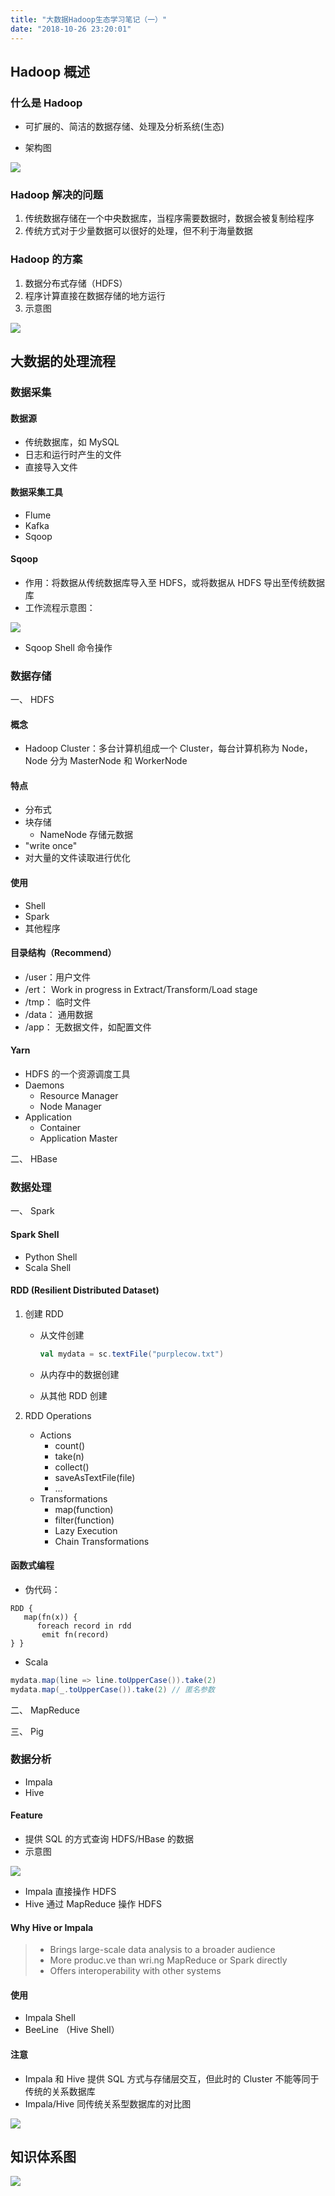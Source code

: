 ```yaml
---
title: "大数据Hadoop生态学习笔记（一）"
date: "2018-10-26 23:20:01"
---
```


## Hadoop 概述

### 什么是 Hadoop

- 可扩展的、简洁的数据存储、处理及分析系统(生态)

- 架构图

![](/images/hadoop/architecture.png)

### Hadoop 解决的问题

1. 传统数据存储在一个中央数据库，当程序需要数据时，数据会被复制给程序
2. 传统方式对于少量数据可以很好的处理，但不利于海量数据

### Hadoop 的方案

1. 数据分布式存储（HDFS）
2. 程序计算直接在数据存储的地方运行
3. 示意图

![](/images/hadoop/core-hadoop.png)

## 大数据的处理流程

### 数据采集

#### 数据源

- 传统数据库，如 MySQL
- 日志和运行时产生的文件
- 直接导入文件

#### 数据采集工具

- Flume
- Kafka
- Sqoop

#### Sqoop

- 作用：将数据从传统数据库导入至 HDFS，或将数据从 HDFS 导出至传统数据库
- 工作流程示意图：

![](/images/hadoop/sqoop-work.png)

- Sqoop Shell 命令操作

### 数据存储

一、 HDFS

#### 概念

- Hadoop Cluster：多台计算机组成一个 Cluster，每台计算机称为 Node，Node 分为 MasterNode 和 WorkerNode

#### 特点

- 分布式
- 块存储
  - NameNode 存储元数据
- "write once"
- 对大量的文件读取进行优化

#### 使用

- Shell
- Spark
- 其他程序

#### 目录结构（Recommend）

- /user：用户文件
- /ert： Work in progress in Extract/Transform/Load stage
- /tmp： 临时文件
- /data： 通用数据
- /app： 无数据文件，如配置文件

#### Yarn

- HDFS 的一个资源调度工具
- Daemons
  - Resource Manager
  - Node Manager
- Application
  - Container
  - Application Master

二、 HBase

### 数据处理

一、 Spark

#### Spark Shell

- Python Shell
- Scala Shell

#### RDD (Resilient Distributed Dataset)

1. 创建 RDD

   - 从文件创建

     ```scala
     val mydata = sc.textFile("purplecow.txt")
     ```

   - 从内存中的数据创建
   - 从其他 RDD 创建

2. RDD Operations

   - Actions
     - count()
     - take(n)
     - collect()
     - saveAsTextFile(file)
     - ...
   - Transformations
     - map(function)
     - filter(function)
     - Lazy Execution
     - Chain Transformations

#### 函数式编程

- 伪代码：

```
RDD {
   map(fn(x)) {
      foreach record in rdd
       emit fn(record)
} }
```

- Scala

```scala
mydata.map(line => line.toUpperCase()).take(2)
mydata.map(_.toUpperCase()).take(2) // 匿名参数
```

二、 MapReduce

三、 Pig

### 数据分析

- Impala
- Hive

#### Feature

- 提供 SQL 的方式查询 HDFS/HBase 的数据
- 示意图

![](/images/hadoop/impala-hive-flow.png)

- Impala 直接操作 HDFS
- Hive 通过 MapReduce 操作 HDFS

#### Why Hive or Impala

> - Brings large-scale data analysis to a broader audience
> - More produc.ve than wri.ng MapReduce or Spark directly
> - Offers interoperability with other systems

#### 使用

- Impala Shell
- BeeLine （Hive Shell）

#### 注意

- Impala 和 Hive 提供 SQL 方式与存储层交互，但此时的 Cluster 不能等同于传统的关系数据库
- Impala/Hive 同传统关系型数据库的对比图

![](/images/hadoop/impala-hive-compare-rdb.png)

## 知识体系图

![](/images/hadoop/hadoop-system.png)
